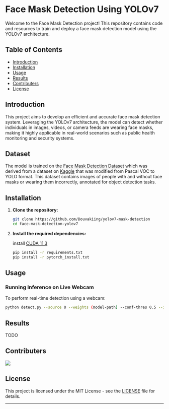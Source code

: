 # Face Mask Detection Using YOLOv7

Welcome to the Face Mask Detection project! This repository contains code and resources to train and deploy a face mask detection model using the YOLOv7 architecture.

## Table of Contents
- [Introduction](#introduction)
- [Installation](#installation)
- [Usage](#usage)
- [Results](#results)
- [Contributers](#contributers)
- [License](#license)

## Introduction
This project aims to develop an efficient and accurate face mask detection system. Leveraging the YOLOv7 architecture, the model can detect whether individuals in images, videos, or camera feeds are wearing face masks, making it highly applicable in real-world scenarios such as public health monitoring and security systems.

## Dataset
The model is trained on the [Face Mask Detection Dataset](https://drive.google.com/file/d/1khxkAyETVO7QXlDNlbVFybsIupSAb2Ha/view?usp=sharing) which was derived from a dataset on [Kaggle](https://www.kaggle.com/datasets/andrewmvd/face-mask-detection?resource=download) that was modified from Pascal VOC to YOLO format. This dataset contains images of people with and without face masks or wearing them incorrectly, annotated for object detection tasks.

## Installation
1. **Clone the repository:**
    ```bash
    git clone https://github.com/Douvakiing/yolov7-mask-detection
    cd face-mask-detection-yolov7
    ```

2. **Install the required dependencies:**

   install [CUDA 11.3](https://developer.nvidia.com/cuda-11.3.0-download-archive)


    ```bash
    pip install -r requirements.txt
    pip install -r pytorch_install.txt
    ```
    
## Usage

### Running Inference on Live Webcam
To perform real-time detection using a webcam:

```bash
python detect.py --source 0 --weights (model-path) --conf-thres 0.5 --img-size 640 --view-img --no-trace
```

## Results
TODO

## Contributers
<a href="https://github.com/Douvakiing/yolov7-mask-detection/graphs/contributors">
  <img src="https://contrib.rocks/image?repo=Douvakiing/yolov7-mask-detection" />
</a>

## License
This project is licensed under the MIT License - see the [LICENSE](LICENSE) file for details.

---
